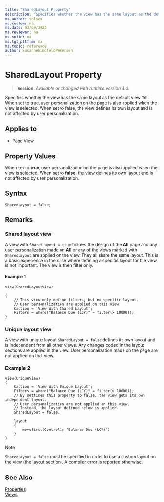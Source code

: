 ```yaml
---
title: "SharedLayout Property"
description: "Specifies whether the view has the same layout as the default view 'All'."
ms.author: solsen
ms.custom: na
ms.date: 03/09/2023
ms.reviewer: na
ms.suite: na
ms.tgt_pltfrm: na
ms.topic: reference
author: SusanneWindfeldPedersen
---
```

[//]: # (START>DO_NOT_EDIT)
[//]: # (IMPORTANT:Do not edit any of the content between here and the END>DO_NOT_EDIT.)
[//]: # (Any modifications should be made in the .xml files in the ModernDev repo.)
# SharedLayout Property
> **Version**: _Available or changed with runtime version 4.0._

Specifies whether the view has the same layout as the default view 'All'.
When set to true, user personalization on the page is also applied when the view is selected.
When set to false, the view defines its own layout and is not affected by user personalization.

## Applies to
-   Page View

[//]: # (IMPORTANT: END>DO_NOT_EDIT)


## Property Values  

When set to **true**, user personalization on the page is also applied when the view is selected. When set to **false**, the view defines its own layout and is not affected by user personalization.


## Syntax

```AL
SharedLayout = false;
``` 
  
## Remarks  

### Shared layout view

A view with `SharedLayout = true` follows the design of the **All** page and any user personalization made on **All** or any of the views marked with `SharedLayout` are applied on the view. They all share the same layout. This is a basic experience in the case where defining a specific layout for the view is not important. The view is then filter only. 

#### Example 1

```AL
view(SharedLayoutView) 

{ 
    // This view only define filters, but no specific layout. 
    // User personalization are applied on this view. 
    Caption = 'View With Shared Layout'; 
    Filters = where("Balance Due (LCY)" = filter(> 10000)); 
} 
```

### Unique layout view

A view with unique layout `SharedLayout = false` defines its own layout and is independent from all other views. Any changes coded in the layout sections are applied in the view. User personalization made on the page are not applied on that view.

### Example 2

```AL
view(UniqueView)
{
    Caption = 'View With Unique Layout';
    Filters = where("Balance Due (LCY)" = filter(> 10000));
    // By settings this property to false, the view gets its own independent layout.
    // User personalization are not applied on this view.
    // Instead, the layout defined below is applied.
    SharedLayout = false;
    
    layout
    {
        movefirst(Control1; "Balance Due (LCY)")
    }
}
```

> [!NOTE]  
> `SharedLayout = false` must be specified in order to use a custom layout on the view (the layout section). A compiler error is reported otherwise.

## See Also

[Properties](devenv-properties.md)  
[Views](../devenv-views.md)